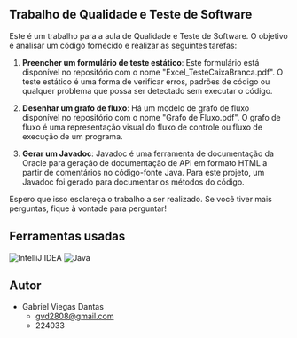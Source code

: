 ## Trabalho de Qualidade e Teste de Software

Este é um trabalho para a aula de Qualidade e Teste de Software. O objetivo é analisar um código fornecido e realizar as seguintes tarefas:

1. **Preencher um formulário de teste estático**: Este formulário está disponível no repositório com o nome "Excel_TesteCaixaBranca.pdf". O teste estático é uma forma de verificar erros, padrões de código ou qualquer problema que possa ser detectado sem executar o código.

2. **Desenhar um grafo de fluxo**: Há um modelo de grafo de fluxo disponível no repositório com o nome "Grafo de Fluxo.pdf". O grafo de fluxo é uma representação visual do fluxo de controle ou fluxo de execução de um programa.

3. **Gerar um Javadoc**: Javadoc é uma ferramenta de documentação da Oracle para geração de documentação de API em formato HTML a partir de comentários no código-fonte Java. Para este projeto, um Javadoc foi gerado para documentar os métodos do código.

Espero que isso esclareça o trabalho a ser realizado. Se você tiver mais perguntas, fique à vontade para perguntar!


## Ferramentas usadas

![IntelliJ IDEA](https://img.shields.io/badge/IntelliJIDEA-0D1117?style=for-the-badge&logo=intellij-idea&logoColor=white)
![Java](https://img.shields.io/badge/Java-0D1117?style=for-the-badge&logo=openjdk&logoColor=FFFFFF)

## Autor

- Gabriel Viegas Dantas
  - gvd2808@gmail.com
  - 224033
